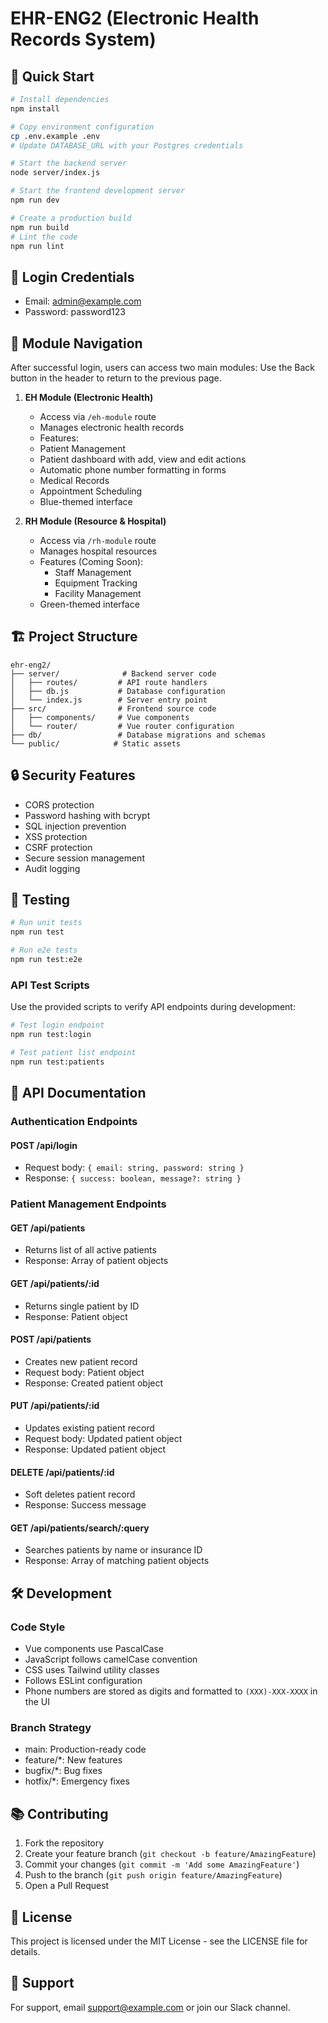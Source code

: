 # EHR-ENG2 (Electronic Health Records System)

## 🚀 Quick Start

```bash
# Install dependencies
npm install

# Copy environment configuration
cp .env.example .env
# Update DATABASE_URL with your Postgres credentials

# Start the backend server
node server/index.js

# Start the frontend development server
npm run dev

# Create a production build
npm run build
# Lint the code
npm run lint
```

## 🔑 Login Credentials

- Email: admin@example.com
- Password: password123

## 📱 Module Navigation

After successful login, users can access two main modules:
  Use the Back button in the header to return to the previous page.

1. **EH Module (Electronic Health)**
   - Access via `/eh-module` route
   - Manages electronic health records
   - Features:
    - Patient Management
    - Patient dashboard with add, view and edit actions
    - Automatic phone number formatting in forms
    - Medical Records
    - Appointment Scheduling
   - Blue-themed interface

2. **RH Module (Resource & Hospital)**
   - Access via `/rh-module` route
   - Manages hospital resources
   - Features (Coming Soon):
     - Staff Management
     - Equipment Tracking
     - Facility Management
   - Green-themed interface

## 🏗️ Project Structure

```
ehr-eng2/
├── server/              # Backend server code
│   ├── routes/         # API route handlers
│   ├── db.js           # Database configuration
│   └── index.js        # Server entry point
├── src/                # Frontend source code
│   ├── components/     # Vue components
│   └── router/         # Vue router configuration
├── db/                 # Database migrations and schemas
└── public/            # Static assets
```

## 🔒 Security Features

- CORS protection
- Password hashing with bcrypt
- SQL injection prevention
- XSS protection
- CSRF protection
- Secure session management
- Audit logging

## 🧪 Testing

```bash
# Run unit tests
npm run test

# Run e2e tests
npm run test:e2e
```

### API Test Scripts

Use the provided scripts to verify API endpoints during development:

```bash
# Test login endpoint
npm run test:login

# Test patient list endpoint
npm run test:patients
```

## 📝 API Documentation

### Authentication Endpoints

#### POST /api/login
- Request body: `{ email: string, password: string }`
- Response: `{ success: boolean, message?: string }`

### Patient Management Endpoints

#### GET /api/patients
- Returns list of all active patients
- Response: Array of patient objects

#### GET /api/patients/:id
- Returns single patient by ID
- Response: Patient object

#### POST /api/patients
- Creates new patient record
- Request body: Patient object
- Response: Created patient object

#### PUT /api/patients/:id
- Updates existing patient record
- Request body: Updated patient object
- Response: Updated patient object

#### DELETE /api/patients/:id
- Soft deletes patient record
- Response: Success message

#### GET /api/patients/search/:query
- Searches patients by name or insurance ID
- Response: Array of matching patient objects

## 🛠️ Development

### Code Style
- Vue components use PascalCase
- JavaScript follows camelCase convention
- CSS uses Tailwind utility classes
- Follows ESLint configuration
- Phone numbers are stored as digits and formatted to `(XXX)-XXX-XXXX` in the UI

### Branch Strategy
- main: Production-ready code
- feature/*: New features
- bugfix/*: Bug fixes
- hotfix/*: Emergency fixes

## 📚 Contributing

1. Fork the repository
2. Create your feature branch (`git checkout -b feature/AmazingFeature`)
3. Commit your changes (`git commit -m 'Add some AmazingFeature'`)
4. Push to the branch (`git push origin feature/AmazingFeature`)
5. Open a Pull Request

## 📄 License

This project is licensed under the MIT License - see the LICENSE file for details.

## 🤝 Support

For support, email support@example.com or join our Slack channel.
